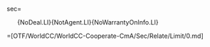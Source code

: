 sec=<ol>{NoDeal.LI}{NotAgent.LI}{NoWarrantyOnInfo.LI}</ol>

=[OTF/WorldCC/WorldCC-Cooperate-CmA/Sec/Relate/Limit/0.md]
